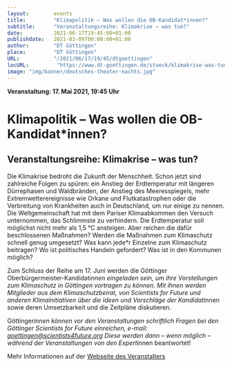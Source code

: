 ```yaml
---
layout:        events
title:         "Klimapolitik – Was wollen die OB-Kandidat*innen?"
subtitle:      "Veranstaltungsreihe: Klimakrise – was tun?"
date:          2021-06-17T19:45:00+01:00
publishdate:   2021-03-09T00:00:00+01:00
author:        "DT Göttingen"
place:         "DT Göttingen"
URL:           "/2021/06/17/19/45/dtgoettingen"
locURL:         "https://www.dt-goettingen.de/stueck/klimakrise-was-tun/"
image: "img/banner/deutsches-theater-nachts.jpg"
---
```


**Veranstaltung: 17. Mai 2021, 19:45 Uhr**

Klimapolitik – Was wollen die OB-Kandidat*innen?
===========

Veranstaltungsreihe: Klimakrise – was tun?
-----------

Die Klimakrise bedroht die Zukunft der Menschheit. Schon jetzt sind zahlreiche Folgen zu spüren: ein Anstieg der Erdtemperatur mit längeren Dürrephasen und Waldbränden, der Anstieg des Meeresspiegels, mehr Extremwetterereignisse wie Orkane und Flutkatastrophen oder die Verbreitung von Krankheiten auch in Deutschland, um nur einige zu nennen. Die Weltgemeinschaft hat mit dem Pariser Klimaabkommen den Versuch unternommen, das Schlimmste zu verhindern. Die Erdtemperatur soll möglichst nicht mehr als 1,5 °C ansteigen. Aber reichen die dafür beschlossenen Maßnahmen? Werden die Maßnahmen zum Klimaschutz schnell genug umgesetzt?  Was kann jede*r Einzelne zum Klimaschutz beitragen? Wo ist politisches Handeln gefordert? Was ist in den Kommunen möglich?

Zum Schluss der Reihe am 17. Juni werden die Göttinger Oberbürgermeister-Kandidat*innen eingeladen sein, um ihre Vorstellungen zum Klimaschutz in Göttingen vortragen zu können. Mit ihnen werden Mitglieder aus dem Klimaschutzbeirat, von Scientists for Future und anderen Klimainitiativen über die Ideen und Vorschläge der Kandidat*innen sowie deren Umsetzbarkeit und die Zeitpläne diskutieren.

Göttinger*innen können vor den Veranstaltungen schriftlich Fragen bei den Göttinger Scientists for Future einreichen, e-mail: goettingen@scientists4future.org
Diese werden dann – wenn möglich – während der Veranstaltungen von den Expert*innen beantwortet!



Mehr Informationen auf der [Webseite des Veranstalters](https://www.dt-goettingen.de/stueck/klimakrise-was-tun/)
